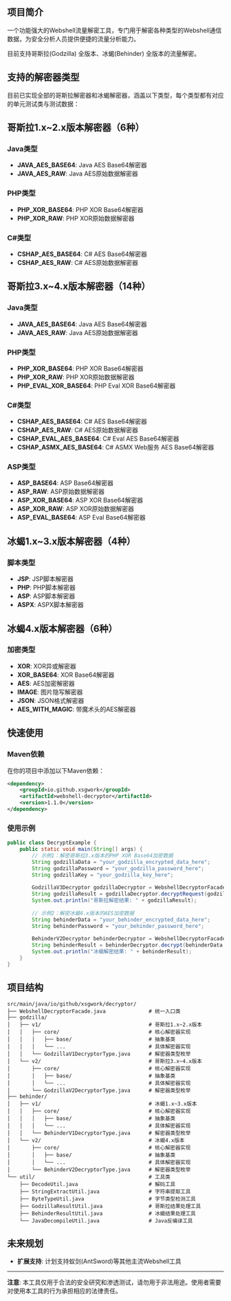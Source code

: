 ## 项目简介

一个功能强大的Webshell流量解密工具，专门用于解密各种类型的Webshell通信数据，为安全分析人员提供便捷的流量分析能力。

目前支持哥斯拉(Godzilla) 全版本、冰蝎(Behinder) 全版本的流量解密。

## 支持的解密器类型

目前已实现全部的哥斯拉解密器和冰蝎解密器，涵盖以下类型，每个类型都有对应的单元测试类与测试数据：

## 哥斯拉1.x~2.x版本解密器（6种）

### Java类型
- **JAVA_AES_BASE64**: Java AES Base64解密器
- **JAVA_AES_RAW**: Java AES原始数据解密器

### PHP类型
- **PHP_XOR_BASE64**: PHP XOR Base64解密器
- **PHP_XOR_RAW**: PHP XOR原始数据解密器

### C#类型
- **CSHAP_AES_BASE64**: C# AES Base64解密器
- **CSHAP_AES_RAW**: C# AES原始数据解密器

## 哥斯拉3.x~4.x版本解密器（14种）

### Java类型
- **JAVA_AES_BASE64**: Java AES Base64解密器
- **JAVA_AES_RAW**: Java AES原始数据解密器

### PHP类型
- **PHP_XOR_BASE64**: PHP XOR Base64解密器
- **PHP_XOR_RAW**: PHP XOR原始数据解密器
- **PHP_EVAL_XOR_BASE64**: PHP Eval XOR Base64解密器

### C#类型
- **CSHAP_AES_BASE64**: C# AES Base64解密器
- **CSHAP_AES_RAW**: C# AES原始数据解密器
- **CSHAP_EVAL_AES_BASE64**: C# Eval AES Base64解密器
- **CSHAP_ASMX_AES_BASE64**: C# ASMX Web服务 AES Base64解密器

### ASP类型
- **ASP_BASE64**: ASP Base64解密器
- **ASP_RAW**: ASP原始数据解密器
- **ASP_XOR_BASE64**: ASP XOR Base64解密器
- **ASP_XOR_RAW**: ASP XOR原始数据解密器
- **ASP_EVAL_BASE64**: ASP Eval Base64解密器

## 冰蝎1.x~3.x版本解密器（4种）

### 脚本类型
- **JSP**: JSP脚本解密器
- **PHP**: PHP脚本解密器
- **ASP**: ASP脚本解密器
- **ASPX**: ASPX脚本解密器

## 冰蝎4.x版本解密器（6种）

### 加密类型
- **XOR**: XOR异或解密器
- **XOR_BASE64**: XOR Base64解密器
- **AES**: AES加密解密器
- **IMAGE**: 图片隐写解密器
- **JSON**: JSON格式解密器
- **AES_WITH_MAGIC**: 带魔术头的AES解密器

## 快速使用

### Maven依赖

在你的项目中添加以下Maven依赖：

```xml
<dependency>
    <groupId>io.github.xsgwork</groupId>
    <artifactId>webshell-decryptor</artifactId>
    <version>1.1.0</version>
</dependency>
```

### 使用示例

```java
public class DecryptExample {
    public static void main(String[] args) {
        // 示例1：解密哥斯拉3.x版本的PHP XOR Base64加密数据
        String godzillaData = "your_godzilla_encrypted_data_here";
        String godzillaPassword = "your_godzilla_password_here";
        String godzillaKey = "your_godzilla_key_here";
        
        GodzillaV3Decryptor godzillaDecryptor = WebshellDecryptorFacade.decryptGodzillaV3(GodzillaV3DecryptorType.PHP_XOR_BASE64);
        String godzillaResult = godzillaDecryptor.decryptRequest(godzillaData, godzillaPassword, godzillaKey);
        System.out.println("哥斯拉解密结果: " + godzillaResult);
        
        // 示例2：解密冰蝎4.x版本的AES加密数据
        String behinderData = "your_behinder_encrypted_data_here";
        String behinderPassword = "your_behinder_password_here";
        
        BehinderV2Decryptor behinderDecryptor = WebshellDecryptorFacade.decryptBehinderV2(BehinderV2DecryptorType.AES);
        String behinderResult = behinderDecryptor.decrypt(behinderData, behinderPassword);
        System.out.println("冰蝎解密结果: " + behinderResult);
    }
}
```

## 项目结构

```
src/main/java/io/github/xsgwork/decryptor/
├── WebshellDecryptorFacade.java              # 统一入口类
├── godzilla/
│   ├── v1/                                   # 哥斯拉1.x~2.x版本
│   │   ├── core/                             # 核心解密器实现
│   │   │   ├── base/                         # 抽象基类
│   │   │   └── ...                           # 具体解密器实现
│   │   └── GodzillaV1DecryptorType.java      # 解密器类型枚举
│   └── v2/                                   # 哥斯拉3.x~4.x版本
│       ├── core/                             # 核心解密器实现
│       │   ├── base/                         # 抽象基类
│       │   └── ...                           # 具体解密器实现
│       └── GodzillaV2DecryptorType.java      # 解密器类型枚举
├── behinder/
│   ├── v1/                                   # 冰蝎1.x~3.x版本
│   │   ├── core/                             # 核心解密器实现
│   │   │   ├── base/                         # 抽象基类
│   │   │   └── ...                           # 具体解密器实现
│   │   └── BehinderV1DecryptorType.java      # 解密器类型枚举
│   └── v2/                                   # 冰蝎4.x版本
│       ├── core/                             # 核心解密器实现
│       │   ├── base/                         # 抽象基类
│       │   └── ...                           # 具体解密器实现
│       └── BehinderV2DecryptorType.java      # 解密器类型枚举
└── util/                                     # 工具类
    ├── DecodeUtil.java                       # 解码工具
    ├── StringExtractUtil.java                # 字符串提取工具
    ├── ByteTypeUtil.java                     # 字节类型检测工具
    ├── GodzillaResultUtil.java               # 哥斯拉结果处理工具
    ├── BehinderResultUtil.java               # 冰蝎结果处理工具
    └── JavaDecompileUtil.java                # Java反编译工具
```

## 未来规划

- **扩展支持**: 计划支持蚁剑(AntSword)等其他主流Webshell工具

---

**注意**: 本工具仅用于合法的安全研究和渗透测试，请勿用于非法用途。使用者需要对使用本工具的行为承担相应的法律责任。
